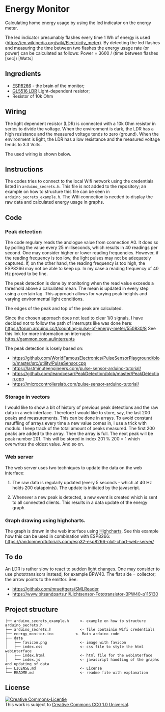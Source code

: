 # Energy Monitor

Calculating home energy usage by using the led indicator on the energy meter.

The led indicator presumably flashes every time 1 Wh of energy is used (https://en.wikipedia.org/wiki/Electricity_meter).
By detecting the led flashes and measuring the time between two flashes the energy usage rate (or power) can be calculated as follows:
Power = 3600 / (time between flashes [sec]) [Watts]

## Ingredients

- [ESP8266](https://en.wikipedia.org/wiki/ESP8266) - the brain of the monitor;
- [GL5516 LDR](https://en.wikipedia.org/wiki/Photoresistor) Light-dependent resistor;
- Resistor of 10k Ohm

## Wiring

The light dependent resistor (LDR) is connected with a 10k Ohm resistor in series to divide the voltage. 
When the environment is dark, the LDR has a high resistance and the measured voltage tends to zero (ground). 
When the environment is light, the LDR has a low resistance and the measured voltage tends to 3.3 Volts.

The used wiring is shown below.

## Instructions

The codes tries to connect to the local Wifi network using the credentials listed in `arduino_secrets.h`. 
This file is not added to the repository; an example on how to structure this file can be seen in `arduino_secrets_example.h`.
The Wifi connection is needed to display the raw data and calculated energy usage in graphs.

## Code

### Peak detection

The code regulary reads the anologue value from connection A0. 
It does so by polling the value every 25 milliseconds, which results in 40 readings per second. 
One may consider higher or lower reading frequencies. 
However, if the reading frequency is too low, the light pulses may not be adequately captured. 
If, on the other hand, the reading frequency is too high, the ESP8266 may not be able to keep up.
In my case a reading frequency of 40 Hz proved to be fine.

The peak detection is done by monitoring when the read value exceeds a threshold above a calculated mean.
The mean is updated in every step using a certain lag. 
This approach allows for varying peak heights and varying environmental light conditions.

The edges of the peak and top of the peak are calculated.

Since the chosen approach does not lead to clear 1/0 signals, 
I have decided not to follow the path of interrupts like was done here: https://forum.arduino.cc/t/counting-pulse-of-energy-meter/550830/8
See this link for more information on interrupts: https://gammon.com.au/interrupts

The peak detection is losely based on:
- https://github.com/WorldFamousElectronics/PulseSensorPlayground/blob/master/src/utility/PulseSensor.cpp
- https://lastminuteengineers.com/pulse-sensor-arduino-tutorial/
- https://github.com/leandcesar/PeakDetection/blob/master/PeakDetection.cpp
- https://microcontrollerslab.com/pulse-sensor-arduino-tutorial/

### Storage in vectors

I would like to show a bit of history of previous peak detections and the raw data in a web interface. 
Therefore I would like to store, say, the last 200 peaks and measurements.
This can be done in arrays. 
To avoid constant resuffling of arrays every time a new value comes in, I use a trick with modulo.
I keep track of the total amount of peaks measured. The first 200 peaks are added to the array. Then the array is full.
The next peak will be peak number 201. This will be stored in index 201 % 200 = 1 which overwrites the oldest value.
And so on.

### Web server 

The web server uses two techniques to update the data on the web interface:

1. The raw data is regularly updated (every 5 seconds - which at 40 Hz holds 200 datapoints).
The update is initiated by the javascript.

2. Whenever a new peak is detected, a new event is created which is sent to all connected clients. 
This results in a data update of the energy graph.

### Graph drawing using highcharts.

The graph is drawn in the web interface using [Highcharts](https://www.highcharts.com/). 
See this example how this can be used in combination with ESP8266: https://randomnerdtutorials.com/esp32-esp8266-plot-chart-web-server/

## To do

An LDR is rather slow to react to sudden light changes. One may consider to use phototransisors instead, for example BPW40. 
The flat side = collector; the arrow points to the emittor. See:
- https://github.com/mruettgers/SMLReader
- https://www.bitsandparts.nl/Lichtsensor-Fototransistor-BPW40-p115130


## Project structure

```
├── arduino_secrets_example.h     <- example on how to structure arduino_secrets.h
├── arduino_secrets.h             <- file containin Wifi credentials
├── energy_monitor.ino          <- Main arduino code
├── data
│   ├── favicon.png               <- image with favicon
│   ├── index.css                 <- css file to style the html webinterface
│   ├── index.html                <- html file for the webinterface
│   └── index.js                  <- javascript handling of the graphs and updating of data
├── LICENSE.md                    <- License
└── README.md                     <- readme file with explanation
```

## License

<a rel="license" href="https://creativecommons.org/publicdomain/zero/1.0/">
<img alt="Creative Commons-Licentie" style="border-width:0" src="https://licensebuttons.net/l/publicdomain/88x31.png" />
</a>
<br />This work is subject to <a rel="license" href="https://creativecommons.org/publicdomain/zero/1.0/">Creative Commons CC0 1.0 Universal</a>.
